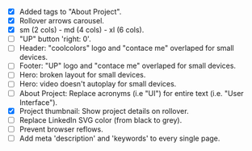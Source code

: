 - [x] Added tags to "About Project".
- [x] Rollover arrows carousel.
- [x] sm (2 cols) - md (4 cols) - xl (6 cols).
- [ ] "UP" button 'right: 0'.
- [ ] Header: "coolcolors" logo and "contace me" overlaped for small devices.
- [ ] Footer: "UP" logo and "contace me" overlaped for small devices.
- [ ] Hero: broken layout for small devices.
- [ ] Hero: video doesn't autoplay for small devices.
- [ ] About Project: Replace acronyms (i.e "UI") for entire text (i.e. "User Interface").
- [x] Project thumbnail: Show project details on rollover.
- [ ] Replace LinkedIn SVG color (from black to grey).
- [ ] Prevent browser reflows.
- [ ] Add meta 'description' and 'keywords' to every single page.
